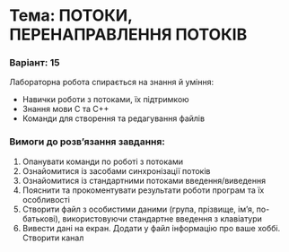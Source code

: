 # Тема: ПОТОКИ, ПЕРЕНАПРАВЛЕННЯ ПОТОКІВ
### Варіант: 15

Лабораторна робота спирається на знання й уміння: 
- Навички роботи з потоками, їх підтримкою
- Знання мови С та С++
- Команди для створення та редагування файлів

### Вимоги до розв’язання завдання: <br>
1. Опанувати команди по роботі з потоками
2. Ознайомитися із засобами синхронізації потоків
3. Ознайомитися із стандартними потоками введення/виведення
4. Пояснити та прокоментувати результати роботи програм та їх особливості
5. Створити файл з особистими даними (група, прізвище, ім’я, по-батькові), використовуючи стандартне введення з клавіатури
6. Вивести дані на екран. Додати у файл інформацію про ваше хоббі. Створити канал